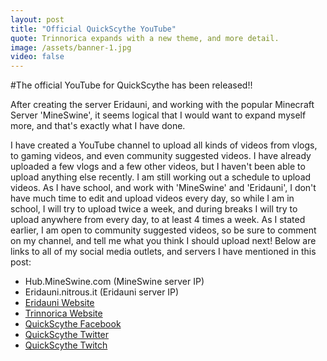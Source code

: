 ```yaml
---
layout: post
title: "Official QuickScythe YouTube"
quote: Trinnorica expands with a new theme, and more detail.
image: /assets/banner-1.jpg
video: false
---
```


#The official YouTube for QuickScythe has been released!!

After creating the server Eridauni, and working with the popular Minecraft Server 'MineSwine', it seems logical that I would want to expand myself more, and that's exactly what I have done. 

I have created a YouTube channel to upload all kinds of videos from vlogs, to gaming videos, and even community suggested videos. I have already uploaded a few vlogs and a few other videos, but I haven't been able to upload anything else recently. I am still working out a schedule to upload videos. As I have school, and work with 'MineSwine' and 'Eridauni', I don't have much time to edit and upload videos every day, so while I am in school, I will try to upload twice a week, and during breaks I will try to upload anywhere from every day, to at least 4 times a week. As I stated earlier, I am open to community suggested videos, so be sure to comment on my channel, and tell me what you think I should upload next! Below are links to all of my social media outlets, and servers I have mentioned in this post:

- Hub.MineSwine.com (MineSwine server IP)
- Eridauni.nitrous.it (Eridauni server IP)
- [Eridauni Website](http://Eridauni.github.io)
- [Trinnorica Website](http://trinnorica.github.io)
- [QuickScythe Facebook](http://www.facebook.com/quickscythe)
- [QuickScythe Twitter](http://www.twitter.com/QuickScythe)
- [QuickScythe Twitch](http://www.twitch.com/QuickScythe)
